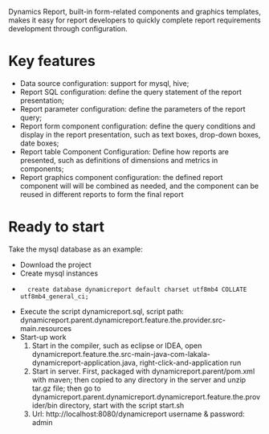 Dynamics Report, built-in form-related components and graphics templates, makes it easy for report developers to quickly complete report requirements development through configuration.

# Key features
* Data source configuration: support for mysql, hive;
* Report SQL configuration: define the query statement of the report presentation;
* Report parameter configuration: define the parameters of the report query;
* Report form component configuration: define the query conditions and display in the report presentation, such as text boxes, drop-down boxes, date boxes;
* Report table Component Configuration: Define how reports are presented, such as definitions of dimensions and metrics in components;
* Report graphics component configuration: the defined report component will will be combined as needed, and the component can be reused in different reports to form the final report

# Ready to start
Take the mysql database as an example:  
* Download the project
* Create mysql instances  
*       create database dynamicreport default charset utf8mb4 COLLATE utf8mb4_general_ci;  
* Execute the script dynamicreport.sql, script path: dynamicreport.parent.dynamicreport.feature.the.provider.src-main.resources
* Start-up work  
  1) Start in the compiler, such as eclipse or IDEA, open dynamicreport.feature.the.src-main-java-com-lakala-dynamicreport-application.java, right-click-and-application run  
  2) Start in server. First, packaged with dynamicreport.parent/pom.xml with maven; then copied to any directory in the server and unzip tar.gz file; then go to dynamicreport.parent.dynamicreport.dynamicreport.feature.the.provider/bin directory, start with the script start.sh
  3) Url: http://localhost:8080/dynamicreport   username & password: admin